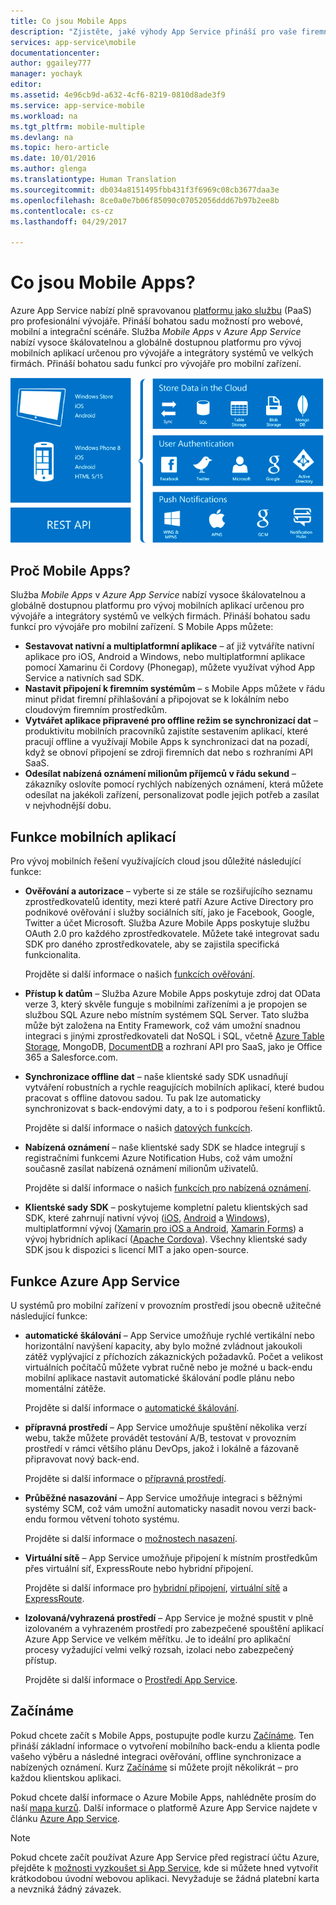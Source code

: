 ```yaml
---
title: Co jsou Mobile Apps
description: "Zjistěte, jaké výhody App Service přináší pro vaše firemní mobilní aplikace."
services: app-service\mobile
documentationcenter: 
author: ggailey777
manager: yochayk
editor: 
ms.assetid: 4e96cb9d-a632-4cf6-8219-0810d8ade3f9
ms.service: app-service-mobile
ms.workload: na
ms.tgt_pltfrm: mobile-multiple
ms.devlang: na
ms.topic: hero-article
ms.date: 10/01/2016
ms.author: glenga
ms.translationtype: Human Translation
ms.sourcegitcommit: db034a8151495fbb431f3f6969c08cb3677daa3e
ms.openlocfilehash: 8ce0a0e7b06f85090c07052056ddd67b97b2ee8b
ms.contentlocale: cs-cz
ms.lasthandoff: 04/29/2017

---
```

# <a name="getting-started"> </a>Co jsou Mobile Apps?
Azure App Service nabízí plně spravovanou [platformu jako službu](https://azure.microsoft.com/overview/what-is-paas/) (PaaS) pro profesionální vývojáře. Přináší bohatou sadu možností pro webové, mobilní a integrační scénáře. Služba *Mobile Apps* v *Azure App Service* nabízí vysoce škálovatelnou a globálně dostupnou platformu pro vývoj mobilních aplikací určenou pro vývojáře a integrátory systémů ve velkých firmách. Přináší bohatou sadu funkcí pro vývojáře pro mobilní zařízení.

![Mobile Apps](./media/app-service-mobile-value-prop/overview.png)

## <a name="why-mobile-apps"></a>Proč Mobile Apps?
Služba *Mobile Apps* v *Azure App Service* nabízí vysoce škálovatelnou a globálně dostupnou platformu pro vývoj mobilních aplikací určenou pro vývojáře a integrátory systémů ve velkých firmách. Přináší bohatou sadu funkcí pro vývojáře pro mobilní zařízení. S Mobile Apps můžete:

* **Sestavovat nativní a multiplatformní aplikace** – ať již vytváříte nativní aplikace pro iOS, Android a Windows, nebo multiplatformní aplikace pomocí Xamarinu či Cordovy (Phonegap), můžete využívat výhod App Service a nativních sad SDK.
* **Nastavit připojení k firemním systémům** – s Mobile Apps můžete v řádu minut přidat firemní přihlašování a připojovat se k lokálním nebo cloudovým firemním prostředkům.
* **Vytvářet aplikace připravené pro offline režim se synchronizací dat** – produktivitu mobilních pracovníků zajistíte sestavením aplikací, které pracují offline a využívají Mobile Apps k synchronizaci dat na pozadí, když se obnoví připojení se zdroji firemních dat nebo s rozhraními API SaaS.
* **Odesílat nabízená oznámení milionům příjemců v řádu sekund** – zákazníky oslovíte pomocí rychlých nabízených oznámení, která můžete odesílat na jakékoli zařízení, personalizovat podle jejich potřeb a zasílat v nejvhodnější dobu.

## <a name="mobile-app-features"></a>Funkce mobilních aplikací
Pro vývoj mobilních řešení využívajících cloud jsou důležité následující funkce:

* **Ověřování a autorizace** – vyberte si ze stále se rozšiřujícího seznamu zprostředkovatelů identity, mezi které patří Azure Active Directory pro podnikové ověřování i služby sociálních sítí, jako je Facebook, Google, Twitter a účet Microsoft.  Služba Azure Mobile Apps poskytuje službu OAuth 2.0 pro každého zprostředkovatele.  Můžete také integrovat sadu SDK pro daného zprostředkovatele, aby se zajistila specifická funkcionalita.

  Projděte si další informace o našich [funkcích ověřování].
* **Přístup k datům** – Služba Azure Mobile Apps poskytuje zdroj dat OData verze 3, který skvěle funguje s mobilními zařízeními a je propojen se službou SQL Azure nebo místním systémem SQL Server.  Tato služba může být založena na Entity Framework, což vám umožní snadnou integraci s jinými zprostředkovateli dat NoSQL i SQL, včetně [Azure Table Storage], MongoDB, [DocumentDB] a rozhraní API pro SaaS, jako je Office 365 a Salesforce.com.
* **Synchronizace offline dat** – naše klientské sady SDK usnadňují vytváření robustních a rychle reagujících mobilních aplikací, které budou pracovat s offline datovou sadou. Tu pak lze automaticky synchronizovat s back-endovými daty, a to i s podporou řešení konfliktů.

  Projděte si další informace o našich [datových funkcích].
* **Nabízená oznámení** – naše klientské sady SDK se hladce integrují s registračními funkcemi Azure Notification Hubs, což vám umožní současně zasílat nabízená oznámení milionům uživatelů.

  Projděte si další informace o našich [funkcích pro nabízená oznámení].
* **Klientské sady SDK** – poskytujeme kompletní paletu klientských sad SDK, které zahrnují nativní vývoj ([iOS], [Android] a [Windows]), multiplatformní vývoj ([Xamarin pro iOS a Android], [Xamarin Forms]) a vývoj hybridních aplikací ([Apache Cordova]).  Všechny klientské sady SDK jsou k dispozici s licencí MIT a jako open-source.

## <a name="azure-app-service-features"></a>Funkce Azure App Service
U systémů pro mobilní zařízení v provozním prostředí jsou obecně užitečné následující funkce:

* **automatické škálování** – App Service umožňuje rychlé vertikální nebo horizontální navýšení kapacity, aby bylo možné zvládnout jakoukoli zátěž vyplývající z příchozích zákaznických požadavků. Počet a velikost virtuálních počítačů můžete vybrat ručně nebo je možné u back-endu mobilní aplikace nastavit automatické škálování podle plánu nebo momentální zátěže.

  Projděte si další informace o [automatické škálování].
* **přípravná prostředí** – App Service umožňuje spuštění několika verzí webu, takže můžete provádět testování A/B, testovat v provozním prostředí v rámci většího plánu DevOps, jakož i lokálně a fázovaně připravovat nový back-end.

  Projděte si další informace o [přípravná prostředí].
* **Průběžné nasazování** – App Service umožňuje integraci s běžnými systémy SCM, což vám umožní automaticky nasadit novou verzi back-endu formou větvení tohoto systému.

  Projděte si další informace o [možnostech nasazení].
* **Virtuální sítě** – App Service umožňuje připojení k místním prostředkům přes virtuální síť, ExpressRoute nebo hybridní připojení.

  Projděte si další informace pro [hybridní připojení], [virtuální sítě] a [ExpressRoute].
* **Izolovaná/vyhrazená prostředí** – App Service je možné spustit v plně izolovaném a vyhrazeném prostředí pro zabezpečené spouštění aplikací Azure App Service ve velkém měřítku.  Je to ideální pro aplikační procesy vyžadující velmi velký rozsah, izolaci nebo zabezpečený přístup.

  Projděte si další informace o [Prostředí App Service].

## <a name="getting-started"></a>Začínáme
Pokud chcete začít s Mobile Apps, postupujte podle kurzu [Začínáme].  Ten přináší základní informace o vytvoření mobilního back-endu a klienta podle vašeho výběru a následné integraci ověřování, offline synchronizace a nabízených oznámení.  Kurz [Začínáme] si můžete projít několikrát – pro každou klientskou aplikaci.

Pokud chcete další informace o Azure Mobile Apps, nahlédněte prosím do naší [mapa kurzů].
Další informace o platformě Azure App Service najdete v článku [Azure App Service].

> [!NOTE]
> Pokud chcete začít používat Azure App Service před registrací účtu Azure, přejděte k [možnosti vyzkoušet si App Service](https://azure.microsoft.com/try/app-service/mobile/), kde si můžete hned vytvořit krátkodobou úvodní webovou aplikaci. Nevyžaduje se žádná platební karta a nevzniká žádný závazek.
>
>

<!-- URLs. -->
[Migrate your Mobile Service to App Service]: app-service-mobile-migrating-from-mobile-services.md
[Azure App Service]: ../app-service/app-service-value-prop-what-is.md
[Začínáme]: app-service-mobile-ios-get-started.md
[Azure Table Storage]: ../storage/storage-dotnet-how-to-use-tables.md
[DocumentDB]: ../documentdb/documentdb-get-started.md
[funkcích ověřování]: ./app-service-mobile-auth.md
[datových funkcích]: ./app-service-mobile-offline-data-sync.md
[funkcích pro nabízená oznámení]: ../notification-hubs/notification-hubs-push-notification-overview.md
[iOS]: ./app-service-mobile-ios-how-to-use-client-library.md
[Android]: ./app-service-mobile-android-how-to-use-client-library.md
[Windows]: ./app-service-mobile-dotnet-how-to-use-client-library.md
[Xamarin pro iOS a Android]: ./app-service-mobile-dotnet-how-to-use-client-library.md
[Xamarin Forms]: ./app-service-mobile-xamarin-forms-get-started.md
[Apache Cordova]: ./app-service-mobile-cordova-how-to-use-client-library.md
[automatické škálování]: ../app-service-web/web-sites-scale.md
[přípravná prostředí]: ../app-service-web/web-sites-staged-publishing.md
[možnostech nasazení]: ../app-service-web/web-sites-deploy.md
[hybridní připojení]: ../app-service-web/web-sites-hybrid-connection-get-started.md
[virtuální sítě]: ../app-service-web/web-sites-integrate-with-vnet.md
[ExpressRoute]: ../app-service-web/app-service-app-service-environment-network-configuration-expressroute.md
[Prostředí App Service]: ../app-service-web/app-service-app-service-environment-intro.md
[mapa kurzů]: https://azure.microsoft.com/en-us/documentation/learning-paths/appservice-mobileapps/

